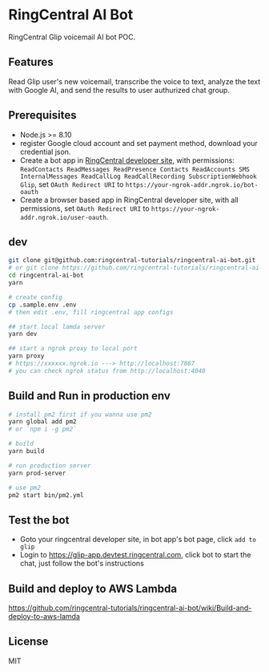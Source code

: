 # RingCentral AI Bot

RingCentral Glip voicemail AI bot POC.

## Features
Read Glip user's new voicemail, transcribe the voice to text, analyze the text with Google AI, and send the results to user authurized chat group.

## Prerequisites

- Node.js >= 8.10
- register Google cloud account and set payment method, download your credential json.
- Create a bot app in [RingCentral developer site](https://developers.ringcentral.com), with permissions: `ReadContacts ReadMessages ReadPresence Contacts ReadAccounts SMS InternalMessages ReadCallLog ReadCallRecording SubscriptionWebhook Glip`, set `OAuth Redirect URI` to `https://your-ngrok-addr.ngrok.io/bot-oauth`
- Create a browser based app in RingCentral developer site, with all permissions, set `OAuth Redirect URI` to `https://your-ngrok-addr.ngrok.io/user-oauth`.

## dev

```bash
git clone git@github.com:ringcentral-tutorials/ringcentral-ai-bot.git
# or git clone https://github.com/ringcentral-tutorials/ringcentral-ai-bot.git
cd ringcentral-ai-bot
yarn

# create config
cp .sample.env .env
# then edit .env, fill ringcentral app configs

## start local lamda server
yarn dev

## start a ngrok proxy to local port
yarn proxy
# https://xxxxxx.ngrok.io ---> http://localhost:7867
# you can check ngrok status from http://localhost:4040
```

## Build and Run in production env

```bash
# install pm2 first if you wanna use pm2
yarn global add pm2
# or `npm i -g pm2`

# build
yarn build

# run production server
yarn prod-server

# use pm2
pm2 start bin/pm2.yml
```

## Test the bot
- Goto your ringcentral developer site, in bot app's bot page, click `add to glip`
- Login to https://glip-app.devtest.ringcentral.com, click bot to start the chat, just follow the bot's instructions

## Build and deploy to AWS Lambda

https://github.com/ringcentral-tutorials/ringcentral-ai-bot/wiki/Build-and-deploy-to-aws-lamda

## License

MIT

